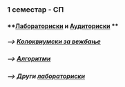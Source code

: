 ### 1 семестар - СП
#### **[Лабораториски](https://github.com/krembanan4e/Materijali-za-na-fakultet/tree/main/SP/labs) и [Аудиториски](https://github.com/krembanan4e/Materijali-za-na-fakultet/tree/main/SP/auditoriski) **
##### --> [Колоквиумски за вежбање](https://github.com/krembanan4e/Materijali-za-na-fakultet/tree/main/SP/za%20vezhbanje) 
##### --> [Алгоритми](https://github.com/krembanan4e/Materijali-za-na-fakultet/tree/main/SP/random)
##### --> Други [лабораториски](https://github.com/krembanan4e/Materijali-za-na-fakultet/tree/main/SP/dopolnitelni%20labs)
